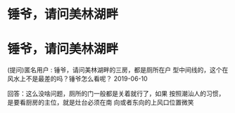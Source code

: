 # 锤爷，请问美林湖畔

# 锤爷，请问美林湖畔

(提问)匿名用户 : 锤爷，请问美林湖畔的三房，都是厕所在户 型中间线的，这个在风水上不是最差的吗？锤爷怎么看呢？ 2019-06-10

回答：这么没啥问题，厕所的门一般都是关着就行了，如果 按照潮汕人的习惯，是要看厨房的主位，就是灶台必须在南 向或者东向的上风口位置微笑